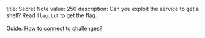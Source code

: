 title: Secret Note
value: 250
description: Can you exploit the service to get a shell? Read `flag.txt` to get the flag.
<br><br>
Guide: <a href="/connect" target=_blank>How to connect to challenges?</a>
<br>
